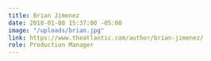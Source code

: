 ```yaml
---
title: Brian Jimenez
date: 2018-01-08 15:37:00 -05:00
image: "/uploads/brian.jpg"
link: https://www.theatlantic.com/author/brian-jimenez/
role: Production Manager
---
```


